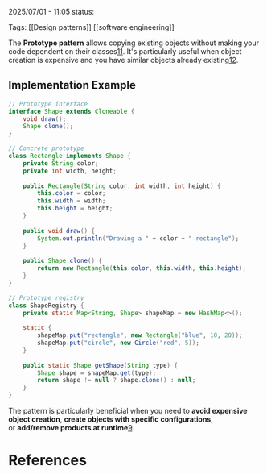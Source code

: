 2025/07/01  -  11:05
status: 

Tags: [[Design patterns]] [[software engineering]]

The **Prototype pattern** allows copying existing objects without making your code dependent on their classes[11](https://refactoring.guru/design-patterns/prototype). It's particularly useful when object creation is expensive and you have similar objects already existing[12](https://www.digitalocean.com/community/tutorials/prototype-design-pattern-in-java).

## Implementation Example

```java
// Prototype interface
interface Shape extends Cloneable {
    void draw();
    Shape clone();
}

// Concrete prototype
class Rectangle implements Shape {
    private String color;
    private int width, height;
    
    public Rectangle(String color, int width, int height) {
        this.color = color;
        this.width = width;
        this.height = height;
    }
    
    public void draw() {
        System.out.println("Drawing a " + color + " rectangle");
    }
    
    public Shape clone() {
        return new Rectangle(this.color, this.width, this.height);
    }
}

// Prototype registry
class ShapeRegistry {
    private static Map<String, Shape> shapeMap = new HashMap<>();
    
    static {
        shapeMap.put("rectangle", new Rectangle("blue", 10, 20));
        shapeMap.put("circle", new Circle("red", 5));
    }
    
    public static Shape getShape(String type) {
        Shape shape = shapeMap.get(type);
        return shape != null ? shape.clone() : null;
    }
}

```
The pattern is particularly beneficial when you need to **avoid expensive object creation**, **create objects with specific configurations**, or **add/remove products at runtime**[9](http://st.inf.tu-dresden.de/files/teaching/dpf/caisin-CreationalPatterns.pdf).

# References
